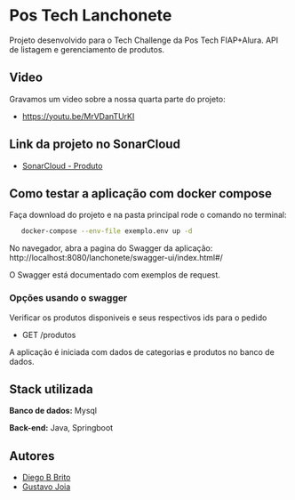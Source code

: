 # Pos Tech Lanchonete

Projeto desenvolvido para o Tech Challenge da Pos Tech FIAP+Alura.
API de listagem e gerenciamento de produtos.

## Video
Gravamos um video sobre a nossa quarta parte do projeto:
- https://youtu.be/MrVDanTUrKI

## Link da projeto no SonarCloud

- [SonarCloud - Produto](https://sonarcloud.io/project/overview?id=Diegobbrito_tech-challenge-produto)


## Como testar a aplicação com docker compose

Faça download do projeto e na pasta principal rode o comando no terminal:

```bash
   docker-compose --env-file exemplo.env up -d
```
No navegador, abra a pagina do Swagger da aplicação:
http://localhost:8080/lanchonete/swagger-ui/index.html#/

O Swagger está documentado com exemplos de request.

### Opções usando o swagger

Verificar os produtos disponiveis e seus respectivos ids para o pedido
- GET /produtos

A aplicação é iniciada com dados de categorias e produtos no banco de dados.
## Stack utilizada

**Banco de dados:** Mysql

**Back-end:** Java, Springboot


## Autores

- [Diego B Brito](https://github.com/Diegobbrito)
- [Gustavo Joia](https://github.com/GustavoJoiaP)
